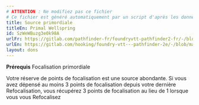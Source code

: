 ```yaml
---
# ATTENTION : Ne modifiez pas ce fichier
# Ce fichier est généré automatiquement par un script d'après les données du module Foundry VTT officiel et de sa traduction
title: Source primordiale
titleEn: Primal Wellspring
id: SzWeWBuzg3e0k98A
urlFr: https://gitlab.com/pathfinder-fr/foundryvtt-pathfinder2-fr/-/blob/master/data/feats/SzWeWBuzg3e0k98A.htm
urlEn: https://gitlab.com/hooking/foundry-vtt---pathfinder-2e/-/blob/master/packs/data/feats.db/primal-wellspring.json
layout: dons
---
```

**Prérequis** Focalisation primordiale

Votre réserve de points de focalisation est une source abondante. Si vous avez dépensé au moins 3 points de focalisation depuis votre dernière Refocalisation, vous récupérez 3 points de focalisation au lieu de 1 lorsque vous vous Refocalisez
